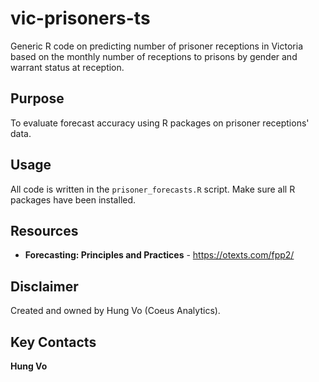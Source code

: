 
# vic-prisoners-ts

Generic R code on predicting number of prisoner receptions in Victoria based on the monthly number of receptions to prisons by gender and warrant status at reception.

## Purpose

To evaluate forecast accuracy using R packages on prisoner receptions' data.

## Usage

All code is written in the `prisoner_forecasts.R` script. Make sure all R packages have been installed.

## Resources

* **Forecasting: Principles and Practices** - https://otexts.com/fpp2/

## Disclaimer

Created and owned by Hung Vo (Coeus Analytics).

## Key Contacts

**Hung Vo**
